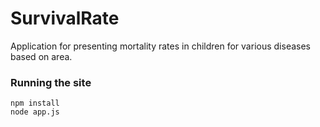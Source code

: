 # SurvivalRate
Application for presenting mortality rates in children for various diseases based on area.

### Running the site
```
npm install
node app.js
```
